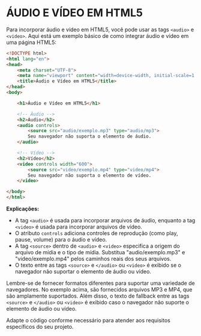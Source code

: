 # ÁUDIO E VÍDEO EM HTML5
Para incorporar áudio e vídeo em HTML5, você pode usar as tags `<audio>` e `<video>`. Aqui está um exemplo básico de como integrar áudio e vídeo em uma página HTML5:

```html
<!DOCTYPE html>
<html lang="en">
<head>
    <meta charset="UTF-8">
    <meta name="viewport" content="width=device-width, initial-scale=1.0">
    <title>Áudio e Vídeo em HTML5</title>
</head>
<body>

    <h1>Áudio e Vídeo em HTML5</h1>

    <!-- Áudio -->
    <h2>Áudio</h2>
    <audio controls>
        <source src="audio/exemplo.mp3" type="audio/mp3">
        Seu navegador não suporta o elemento de áudio.
    </audio>

    <!-- Vídeo -->
    <h2>Vídeo</h2>
    <video controls width="600">
        <source src="video/exemplo.mp4" type="video/mp4">
        Seu navegador não suporta o elemento de vídeo.
    </video>

</body>
</html>
```

**Explicações:**
- A tag `<audio>` é usada para incorporar arquivos de áudio, enquanto a tag `<video>` é usada para incorporar arquivos de vídeo.
- O atributo `controls` adiciona controles de reprodução (como play, pause, volume) para o áudio e vídeo.
- A tag `<source>` dentro de `<audio>` e `<video>` especifica a origem do arquivo de mídia e o tipo de mídia. Substitua "audio/exemplo.mp3" e "video/exemplo.mp4" pelos caminhos reais dos seus arquivos.
- O texto entre as tags `<source>` e `</audio>` ou `<video>` é exibido se o navegador não suportar o elemento de áudio ou vídeo.

Lembre-se de fornecer formatos diferentes para suportar uma variedade de navegadores. No exemplo acima, são fornecidos arquivos MP3 e MP4, que são amplamente suportados. Além disso, o texto de fallback entre as tags `<source>` e `</audio>` ou `<video>` é exibido caso o navegador não suporte o elemento de áudio ou vídeo.

Adapte o código conforme necessário para atender aos requisitos específicos do seu projeto.